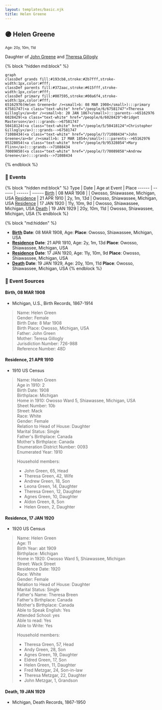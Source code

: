 ```yaml
---
layout: templates/basic.njk
title: Helen Greene
---
```

## 🟣 Helen Greene
<small>Age: 20y, 10m, 11d</small>

Daughter of [John Greene](/people/7/71088434) and [Theresa Gillogly](/people/6/67581747)

{% block "hidden md:block" %}
```mermaid
graph
classDef grands fill:#193cb8,stroke:#2b7fff,stroke-width:1px,color:#fff;
classDef parents fill:#372aac,stroke:#615fff,stroke-width:1px,color:#fff;
classDef primary fill:#007595,stroke:#00a6f4,stroke-width:1px,color:#fff;
65162976(Helen Greene<br /><small>b: 08 MAR 1908</small>):::primary
67581747(<a class="text-white" href="/people/6/67581747">Theresa Gillogly</a><br /><small>b: 20 JAN 1867</small>):::parents-->65162976
6028429(<a class="text-white" href="/people/6/6028429">Bridget Masterson</a>):::grands-->67581747
50418124(<a class="text-white" href="/people/5/50418124">Christopher Gillogly</a>):::grands-->67581747
71088434(<a class="text-white" href="/people/7/71088434">John Greene</a><br /><small>b: 17 MAR 1854</small>):::parents-->65162976
95328054(<a class="text-white" href="/people/9/95328054">Mary Flinn</a>):::grands-->71088434
70089858(<a class="text-white" href="/people/7/70089858">Andrew Greene</a>):::grands-->71088434
```
{% endblock %}

### 📆 Events

{% block "hidden md:block" %}
Type | Date | Age at Event | Place
------ | ------ | ------ | ------
[Birth](#event-event-2) | 08 MAR 1908 |  | Owosso, Shiawassee, Michigan, USA
[Residence](#event-event-0) | 21 APR 1910 | 2y, 1m, 13d | Owosso, Shiawassee, Michigan, USA
[Residence](#event-event-1) | 17 JAN 1920 | 11y, 10m, 9d | Owosso, Shiawassee, Michigan, USA
[Death](#event-event-5) | 19 JAN 1929 | 20y, 10m, 11d | Owosso, Shiawassee, Michigan, USA
{% endblock %}

{% block "md:hidden" %}
- **[Birth](#event-event-2)**
**Date**: 08 MAR 1908, Age:
**Place**: Owosso, Shiawassee, Michigan, USA
- **[Residence](#event-event-0)**
**Date**: 21 APR 1910, Age: 2y, 1m, 13d
**Place**: Owosso, Shiawassee, Michigan, USA
- **[Residence](#event-event-1)**
**Date**: 17 JAN 1920, Age: 11y, 10m, 9d
**Place**: Owosso, Shiawassee, Michigan, USA
- **[Death](#event-event-5)**
**Date**: 19 JAN 1929, Age: 20y, 10m, 11d
**Place**: Owosso, Shiawassee, Michigan, USA
{% endblock %}

### 📰 Event Sources

#### <a id="event-event-2"></a> Birth, 08 MAR 1908
* Michigan, U.S., Birth Records, 1867-1914
>   
  > Name: Helen Green    
  > Gender: Female    
  > Birth Date: 8 Mar 1908    
  > Birth Place: Owosso, Michigan, USA    
  > Father: John Green    
  > Mother: Teresa Gillogly    
  > Jurisdiction Number: 726-988    
  > Reference Number: 48D    
  >

#### <a id="event-event-0"></a> Residence, 21 APR 1910
* 1910 US Census
>   
  > Name: Helen Green  
  > Age in 1910: 2  
  > Birth Date: 1908  
  > Birthplace: Michigan  
  > Home in 1910: Owosso Ward 5, Shiawassee, Michigan, USA  
  > Sheet Number: 10b  
  > Street: Mack  
  > Race: White  
  > Gender: Female  
  > Relation to Head of House: Daughter  
  > Marital Status: Single  
  > Father's Birthplace: Canada  
  > Mother's Birthplace: Canada  
  > Enumeration District Number: 0093  
  > Enumerated Year: 1910  
  >   
  > Household members:  
  > - John Green, 65, Head    
  > - Theresa Green, 42, Wife    
  > - Andrew Green, 18, Son    
  > - Leona Green, 14, Daughter    
  > - Theresa Green, 12, Daughter    
  > - Agnes Green, 10, Daughter    
  > - Aldon Green, 8, Son    
  > - Helen Green, 2, Daughter    
  >

#### <a id="event-event-1"></a> Residence, 17 JAN 1920
* 1920 US Census
>   
  > Name: Helen Green  
  > Age: 11  
  > Birth Year: abt 1909  
  > Birthplace: Michigan  
  > Home in 1920: Owosso Ward 5, Shiawassee, Michigan  
  > Street: Wack Street  
  > Residence Date: 1920  
  > Race: White  
  > Gender: Female  
  > Relation to Head of House: Daughter  
  > Marital Status: Single  
  > Father's Name: Theresa Breen  
  > Father's Birthplace: Canada  
  > Mother's Birthplace: Canada  
  > Able to Speak English: Yes  
  > Attended School: yes  
  > Able to read: Yes  
  > Able to Write: Yes  
  >   
  > Household members:  
  > - Theresa Green, 57, Head  
  > - Andy Green, 28, Son  
  > - Agnes Green, 19, Daughter  
  > - Eldred Green, 17, Son  
  > - Helen Green, 11, Daughter  
  > - Fred Metzgar, 24, Son-in-law  
  > - Theresa Metzgar, 22, Daughter  
  > - John Metzgar, 1, Grandson  
  >

#### <a id="event-event-5"></a> Death, 19 JAN 1929
* Michigan, Death Records, 1867-1950